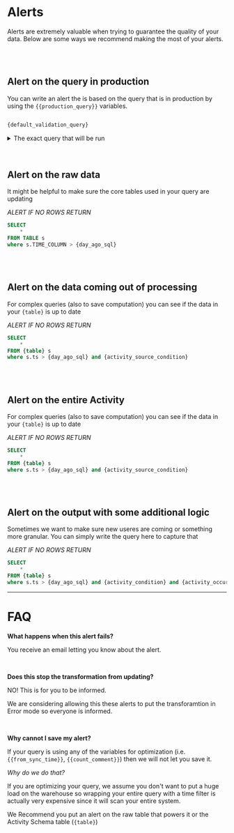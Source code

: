 # Alerts

Alerts are extremely valuable when trying to guarantee the quality of your data.   Below are some ways we recommend making the most of your alerts.

<br>
<br>

## Alert on the query in production

You can write an alert the is based on the query that is in production by using the `{{production_query}}` variables.


```sql

{default_validation_query}

```


<details>

<summary>The exact query that will be run</summary>

When this query is tested, it will run the following query

```sql
{exact_query}
```

</details>


<br>
<br>

## Alert on the raw data

It might be helpful to make sure the core tables used in your query are updating

*ALERT IF NO ROWS RETURN*


```sql
SELECT
    *
FROM TABLE s
where s.TIME_COLUMN > {day_ago_sql}

```

<br>
<br>

## Alert on the data coming out of processing

For complex queries (also to save computation) you can see if the data in your `{table}` is up to date

*ALERT IF NO ROWS RETURN*


```sql
SELECT
    *
FROM {table} s
where s.ts > {day_ago_sql} and {activity_source_condition}
```

<br>
<br>

## Alert on the entire Activity
For complex queries (also to save computation) you can see if the data in your `{table}` is up to date

*ALERT IF NO ROWS RETURN*


```sql
SELECT
    *
FROM {table} s
where s.ts > {day_ago_sql} and {activity_source_condition}
```


<br>
<br>

## Alert on the output with some additional logic

Sometimes we want to make sure new useres are coming or something more granular. You can simply write the query here to capture that

*ALERT IF NO ROWS RETURN*


```sql
SELECT
    *
FROM {table} s
where s.ts > {day_ago_sql} and {activity_condition} and {activity_occurrence_condition}
```



----

# FAQ

**What happens when this alert fails?**

You receive an email letting you know about the alert.


<br>

**Does this stop the transformation from updating?**

NO! This is for you to be informed.

We are considering allowing this these alerts to put the transforamtion in Error mode so everyone is informed.


<br>


**Why cannot I save my alert?**

If your query is using any of the variables for optimization (i.e. `{{from_sync_time}}`, `{{count_comment}}`) then we will not let you save it.

*Why do we do that?*

If you are optimizing your query, we assume you don't want to put a huge load on the warehouse so wrapping your entire query with a time filter is actually very expensive since it will scan your entire system.


We Recommend you put an alert on the raw table that powers it or the Activity Schema table (`{table}`)

